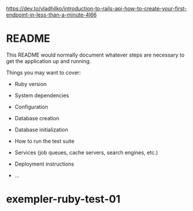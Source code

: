 https://dev.to/vladhilko/introduction-to-rails-api-how-to-create-your-first-endpoint-in-less-than-a-minute-4l66

# README

This README would normally document whatever steps are necessary to get the
application up and running.

Things you may want to cover:

* Ruby version

* System dependencies

* Configuration

* Database creation

* Database initialization

* How to run the test suite

* Services (job queues, cache servers, search engines, etc.)

* Deployment instructions

* ...
# exempler-ruby-test-01
